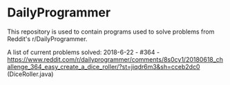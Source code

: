 # DailyProgrammer

This repository is used to contain programs used to solve problems from Reddit's r/DailyProgrammer.

A list of current problems solved:
2018-6-22 - #364 - https://www.reddit.com/r/dailyprogrammer/comments/8s0cy1/20180618_challenge_364_easy_create_a_dice_roller/?st=jiqdr6m3&sh=cceb2dc0 (DiceRoller.java)
